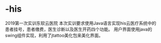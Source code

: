 # -his
2019第一次实训东软云医院
本次实训要求使用Java语言实现his云医疗系统中的患者挂号，患者缴费，医生诊断以及医生开药四个功能。
用户界面使用java的swing组件实现，利用了jtattoo美化包来美化界面。

